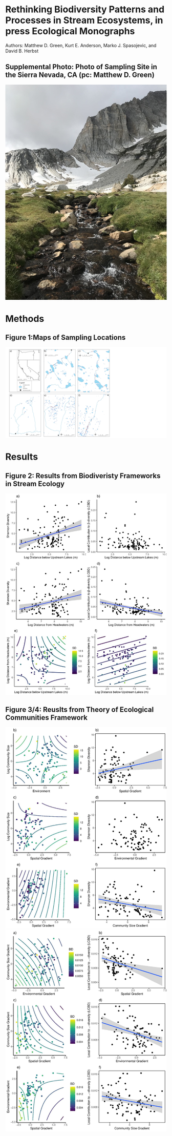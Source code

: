 # Rethinking Biodiversity Patterns and Processes in Stream Ecosystems, in press Ecological Monographs

Authors: Matthew D. Green, Kurt E. Anderson, Marko J. Spasojevic, and David B. Herbst

## Supplemental Photo: Photo of Sampling Site in the Sierra Nevada, CA (pc: Matthew D. Green)
![](Images/pic.png)

# Methods 
## Figure 1:Maps of Sampling Locations
![](Figs/Map.jpg)


# Results

## Figure 2: Results from Biodiveristy Frameworks in Stream Ecology
![](Figs/Rplot01.jpeg)

## Figure 3/4: Reuslts from Theory of Ecological Communities Framework
![](Figs/Rplot_TEC1.jpg)
![](Figs/Rplot_TEC2.jpg)
